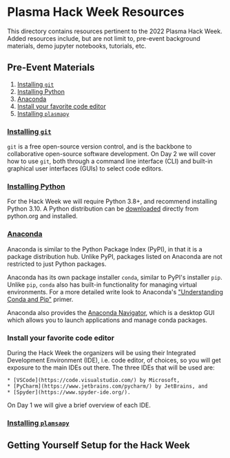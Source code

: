 # Plasma Hack Week Resources

This directory contains resources pertinent to the 2022 Plasma Hack Week.
Added resources include, but are not limit to, pre-event background
materials, demo jupyter notebooks, tutorials, etc.

## Pre-Event Materials

1. [Installing `git`](#installing-git)
2. [Installing Python](#installing-python)
3. [Anaconda](#anaconda)
4. [Install your favorite code editor](#install-your-favorite-code-editor)
5. [Installing `plasmapy`](#installing-plasmapy)

### [Installing `git`](https://git-scm.com/book/en/v2/Getting-Started-Installing-Git)
    
`git` is a free open-source version control, and is the backbone to
collaborative open-source software development.  On Day 2 we will
cover how to use `git`, both through a command line interface (CLI)
and built-in graphical user interfaces (GUIs) to select code editors.

### [Installing Python](https://docs.plasmapy.org/en/stable/install.html#installing-python)

For the Hack Week we will require Python 3.8+, and recommend
installing Python 3.10.  A Python distribution can be
[downloaded](https://www.python.org/downloads/) directly from
python.org and installed.

### [Anaconda](https://www.anaconda.com/)

Anaconda is similar to the Python Package Index (PyPI), in that it
is a package distribution hub.  Unlike PyPI, packages listed on
Anaconda are not restricted to just Python packages.

Anaconda has its own package installer `conda`, similar to PyPI's
installer `pip`.  Unlike `pip`, `conda` also has built-in functionality
for managing virtual environments.  For a more detailed write look
to Anaconda's
["Understanding Conda and Pip"](https://www.anaconda.com/blog/understanding-conda-and-pip)
primer.

Anaconda also provides the
[Anaconda Navigator](https://docs.anaconda.com/anaconda/navigator/), which
is a desktop GUI which allows you to launch applications and manage conda
packages.

### Install your favorite code editor

During the Hack Week the organizers will be using their Integrated
Development Environment (IDE), i.e. code editor, of choices, so you
will get exposure to the main IDEs out there.  The three IDEs that will be
used are:

    * [VSCode](https://code.visualstudio.com/) by Microsoft, 
    * [PyCharm](https://www.jetbrains.com/pycharm/) by JetBrains, and 
    * [Spyder](https://www.spyder-ide.org/).

On Day 1 we will give a brief overview of each IDE.

### [Installing `plamsapy`](https://docs.plasmapy.org/en/stable/install.html)


## Getting Yourself Setup for the Hack Week



[//]: # (## Day 1 Resources)

[//]: # (## Day 2 Resources)

[//]: # (## Day 3 Resources)

[//]: # (## Day 4 & 5 Resources)

